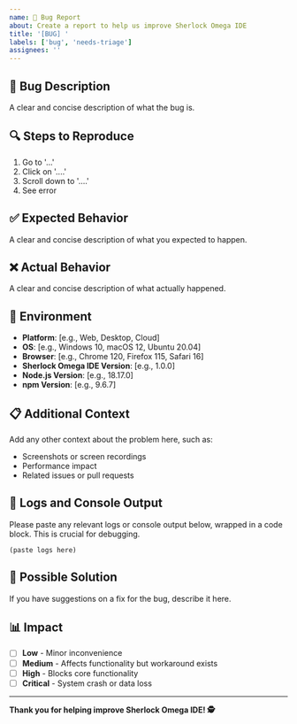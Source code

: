 ```yaml
---
name: 🐛 Bug Report
about: Create a report to help us improve Sherlock Omega IDE
title: '[BUG] '
labels: ['bug', 'needs-triage']
assignees: ''
---
```


## 🐛 **Bug Description**

A clear and concise description of what the bug is.

## 🔍 **Steps to Reproduce**

1. Go to '...'
2. Click on '....'
3. Scroll down to '....'
4. See error

## ✅ **Expected Behavior**

A clear and concise description of what you expected to happen.

## ❌ **Actual Behavior**

A clear and concise description of what actually happened.

## 📱 **Environment**

- **Platform**: [e.g., Web, Desktop, Cloud]
- **OS**: [e.g., Windows 10, macOS 12, Ubuntu 20.04]
- **Browser**: [e.g., Chrome 120, Firefox 115, Safari 16]
- **Sherlock Omega IDE Version**: [e.g., 1.0.0]
- **Node.js Version**: [e.g., 18.17.0]
- **npm Version**: [e.g., 9.6.7]

## 📋 **Additional Context**

Add any other context about the problem here, such as:
- Screenshots or screen recordings
- Performance impact
- Related issues or pull requests

## 📜 **Logs and Console Output**

Please paste any relevant logs or console output below, wrapped in a code block. This is crucial for debugging.

```log
(paste logs here)
```

## 🔧 **Possible Solution**

If you have suggestions on a fix for the bug, describe it here.

## 📊 **Impact**

- [ ] **Low** - Minor inconvenience
- [ ] **Medium** - Affects functionality but workaround exists
- [ ] **High** - Blocks core functionality
- [ ] **Critical** - System crash or data loss

---

**Thank you for helping improve Sherlock Omega IDE! 🕵️**
